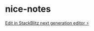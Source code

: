 # nice-notes

[Edit in StackBlitz next generation editor ⚡️](https://stackblitz.com/~/github.com/gooddavvy/nice-notes)